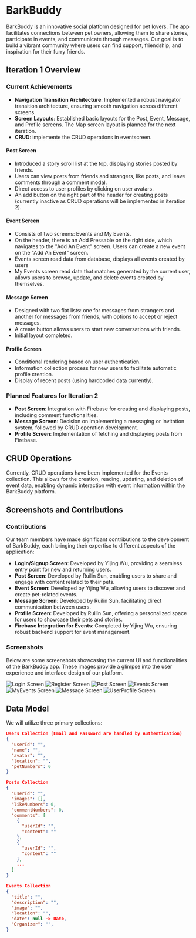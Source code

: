# BarkBuddy

BarkBuddy is an innovative social platform designed for pet lovers. The app facilitates connections between pet owners, allowing them to share stories, participate in events, and communicate through messages. Our goal is to build a vibrant community where users can find support, friendship, and inspiration for their furry friends.

## Iteration 1 Overview

### Current Achievements

- **Navigation Transition Architecture**: Implemented a robust navigator transition architecture, ensuring smooth navigation across different screens.
- **Screen Layouts**: Established basic layouts for the Post, Event, Message, and Profile screens. The Map screen layout is planned for the next iteration.
- **CRUD**: implemente the CRUD operations in eventscreen.

#### Post Screen

- Introduced a story scroll list at the top, displaying stories posted by friends.
- Users can view posts from friends and strangers, like posts, and leave comments through a comment modal.
- Direct access to user profiles by clicking on user avatars.
- An add button on the right part of the header for creating posts (currently inactive as CRUD operations will be implemented in iteration 2).

#### Event Screen

- Consists of two screens: Events and My Events.
- On the header, there is an Add Pressable on the right side, which navigates to the "Add An Event" screen. Users can create a new event on the "Add An Event" screen.
- Events screen read data from database, displays all events created by users
- My Events screen read data that matches generated by the current user, allows users to browse, update, and delete events created by themselves.

#### Message Screen

- Designed with two flat lists: one for messages from strangers and another for messages from friends, with options to accept or reject messages.
- A create button allows users to start new conversations with friends.
- Initial layout completed.

#### Profile Screen

- Conditional rendering based on user authentication.
- Information collection process for new users to facilitate automatic profile creation.
- Display of recent posts (using hardcoded data currently).

### Planned Features for Iteration 2

- **Post Screen**: Integration with Firebase for creating and displaying posts, including comment functionalities.
- **Message Screen**: Decision on implementing a messaging or invitation system, followed by CRUD operation development.
- **Profile Screen**: Implementation of fetching and displaying posts from Firebase.

## CRUD Operations

Currently, CRUD operations have been implemented for the Events collection. This allows for the creation, reading, updating, and deletion of event data, enabling dynamic interaction with event information within the BarkBuddy platform.

## Screenshots and Contributions

### Contributions

Our team members have made significant contributions to the development of BarkBuddy, each bringing their expertise to different aspects of the application:

- **Login/Signup Screen**: Developed by Yijing Wu, providing a seamless entry point for new and returning users.
- **Post Screen**: Developed by Ruilin Sun, enabling users to share and engage with content related to their pets.
- **Event Screen**: Developed by Yijing Wu, allowing users to discover and create pet-related events.
- **Message Screen**: Developed by Ruilin Sun, facilitating direct communication between users.
- **Profile Screen**: Developed by Ruilin Sun, offering a personalized space for users to showcase their pets and stories.
- **Firebase Integration for Events**: Completed by Yijing Wu, ensuring robust backend support for event management.

### Screenshots

Below are some screenshots showcasing the current UI and functionalities of the BarkBuddy app. These images provide a glimpse into the user experience and interface design of our platform.

![Login Screen](image/Login.PNG)
![Register Screen](image/Register.PNG)
![Post Screen](image/Post.png)
![Events Screen](image/Events.PNG)
![MyEvents Screen](image/MyEvents.PNG)
![Message Screen](image/Messages.PNG)
![UserProfile Screen](image/User.PNG)

## Data Model

We will utilize three primary collections:

```json
Users Collection (Email and Password are handled by Authentication)
{
  "userId": "",
  "name": "",
  "avatar": "",
  "location": "",
  "petNumbers": 0
}

Posts Collection
{
  "userId": "",
  "images": [],
  "likeNumbers": 0,
  "commentNumbers": 0,
  "comments": [
    {
      "userId": "",
      "content": ""
    },
    {
      "userId": "",
      "content": ""
    },
    ...
  ]
}

Events Collection
{
  "title": "",
  "description": "",
  "image": "",
  "location": "",
  "date": null -> Date,
  "Organizer": "",
}
```
